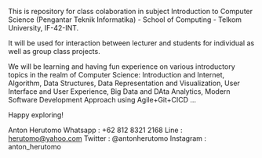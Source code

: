 This is repository for class colaboration in subject Introduction to Computer Science (Pengantar Teknik Informatika) - School of Computing - Telkom University, IF-42-INT.

It will be used for interaction between lecturer and students for individual as well as group class projects.

We will be learning and having fun experience on various introductory topics in the realm of Computer Science:
 Introduction and Internet,
 Algorithm,
 Data Structures,
 Data Representation and Visualization,
 User Interface and User Experience,
 Big Data and DAta Analytics,
 Modern Software Development Approach using Agile+Git+CICD ...

Happy exploring!


Anton Herutomo
Whatsapp  : +62 812 8321 2168
Line      : herutomo@yahoo.com
Twitter   : @antonherutomo
Instagram : anton_herutomo

